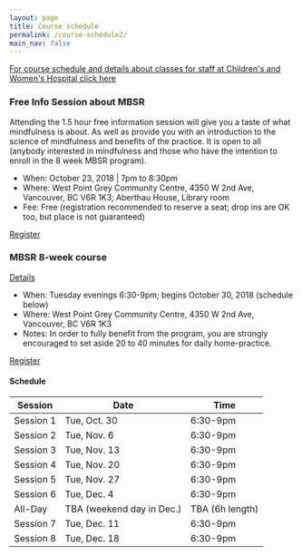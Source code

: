 ```yaml
---
layout: page
title: Course schedule
permalink: /course-schedule2/
main_nav: false
---
```


[For course schedule and details about classes for staff at Children's and Women's Hospital click here](/hospital-staff/)

### Free Info Session about MBSR
Attending the 1.5 hour free information session will give you a taste of what mindfulness is about. As well as provide you with an introduction to the science of mindfulness and benefits of the practice. It is open to all (anybody interested in mindfulness and those who have the intention to enroll in the 8 week MBSR program).

- When: October 23, 2018 \| 7pm to 8:30pm
- Where: West Point Grey Community Centre, 4350 W 2nd Ave, Vancouver, BC V6R 1K3; Aberthau House, Library room
- Fee: Free (registration recommended to reserve a seat; drop ins are OK too, but place is not guaranteed)

[Register](/register/)


### MBSR 8-week course
[Details](/mbsr/)
- When: Tuesday evenings 6:30-9pm; begins October 30, 2018 (schedule below)
- Where: West Point Grey Community Centre, 4350 W 2nd Ave, Vancouver, BC V6R 1K3
- Notes: In order to fully benefit from the program, you are strongly encouraged to set aside 20 to 40 minutes for daily home-practice.

[Register](/register-8week-mbsr/)

#### Schedule

| Session   | Date         | Time     |
|-----------|--------------|----------|
| Session 1 | Tue, Oct. 30 | 6:30-9pm |
| Session 2 | Tue, Nov. 6  | 6:30-9pm |
| Session 3 | Tue, Nov. 13 | 6:30-9pm |
| Session 4 | Tue, Nov. 20 | 6:30-9pm |
| Session 5 | Tue, Nov. 27 | 6:30-9pm |
| Session 6 | Tue, Dec. 4  | 6:30-9pm |
| All-Day | TBA (weekend day in Dec.) | TBA (6h length) |
| Session 7 | Tue, Dec. 11 | 6:30-9pm |
| Session 8 | Tue, Dec. 18 | 6:30-9pm |

